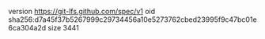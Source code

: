version https://git-lfs.github.com/spec/v1
oid sha256:d7a45f37b5267999c29734456a10e5273762cbed23995f9c47bc01e6ca304a2d
size 3441
